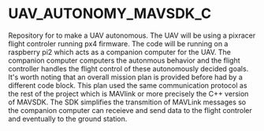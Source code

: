 # UAV_AUTONOMY_MAVSDK_C
Repository for to make a UAV autonomous. The UAV will be using a pixracer flight controler running px4 firmware. The code will be running on a raspberry pi2 which acts as a companion computer for the UAV. The companion computer computers the autonmous behavior and the flight controller handles the flight control of these autonomously decided goals. It's worth noting that an overall mission plan is provided before had by a different code block. This plan used the same communication protocol as the rest of the project which is MAVlink or more precisely the C++ version of MAVSDK. The SDK simplifies the transmition of MAVLink messages so the companion computer can receieve and send data to the flight controler and eventually to the ground station. 
